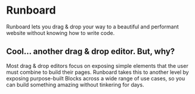# Runboard

Runboard lets you drag & drop your way to a beautiful and performant website without knowing how to write code. 

## Cool... another drag & drop editor. But, why?

Most drag & drop editors focus on exposing simple elements that the user must combine to build their pages. Runboard takes this to another level by exposing purpose-built Blocks across a wide range of use cases, so you can build something amazing without tinkering for days.

